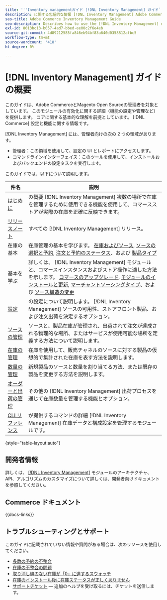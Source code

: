 ```yaml
---
title: '''Inventory managementガイド [!DNL Inventory Management] ガイド`'
description: に関する包括的な情報 [!DNL Inventory Management] Adobe CommerceおよびMagento Open Source管理者向け（移行および設定を含む）。
seo-title: Adobe Commerce Inventory Management Guide
seo-description: Describes how to use the [!DNL Inventory Management] module in Adobe Commerce or Magento Open Source.
exl-id: 8013bc13-b057-4ad7-bbed-ee00c2f6e4eb
source-git-commit: 4d89212585fa846eb94bf83a640d0358812afbc5
workflow-type: tm+mt
source-wordcount: '418'
ht-degree: 0%

---
```


# [!DNL Inventory Management] ガイドの概要

このガイドは、Adobe CommerceとMagento Open Sourceの管理者を対象としています。 このモジュールの有効化に関する詳細（機能の設定や管理など）を提供します。 コアに関する基本的な理解を前提としています。 [!DNL Commerce] 設定と機能に関する情報です。

[!DNL Inventory Management] には、管理者向けの次の 2 つの領域があります。

- 管理者：この領域を使用して、設定の UI とレポートにアクセスします。
- コマンドラインインターフェイス：このツールを使用して、インストールおよびバックエンドの設定タスクを実行します。

このガイドでは、以下について説明します。

| 件名 | 説明 |
| ------- | ----------- |
| [はじめに](introduction.md) | の概要 [!DNL Inventory Management] 複数の場所で在庫を管理するために使用できる機能を使用して、コマースストアが実際の在庫を正確に反映できます。 |
| [リリースノート](release-notes.md) | すべての [!DNL Inventory Management] リリース。 |
| 在庫の基本 | 在庫管理の基本を学びます。 [在庫およびソース](sources-stocks.md), [ソースの選択と予約](selection-reservations.md), [注文と予約のステータス](order-status.md)、および [製品タイプ](product-types.md) |
| 基本を学ぶ | 詳しくは、 [!DNL Inventory Management] モジュールと、コマースインスタンスおよびストア操作に適した方法を示します。 [コマースのアップグレード](migrate.md), [モジュールのインストールと更新](install-update.md), [マーチャントソーシングタイプ](merchant-sourcing.md)、および [ソース構造の変更](expand-restructure.md) |
| [設定](configuration.md) | の設定について説明します。 [!DNL Inventory Management] ソースの可用性、ストアフロント製品、および注文出荷を決定するオプション。 |
| [ソースの管理](sources-manage.md) | ソースと、製品在庫が管理され、出荷されて注文が達成される物理的な場所、またはサービスが使用可能な場所を定義する方法について説明します。 |
| [在庫の管理](stocks-manage.md) | 在庫を使用して、販売チャネルのソースに対する製品の仮想的で集計された在庫を表す方法を説明します。 |
| [数量の管理](quantities-manage.md) | 新規製品のソースと数量を割り当てる方法、または既存の製品を変更する方法を説明します。 |
| [オーダーと出荷の管理](shipments.md) | その他の [!DNL Inventory Management] 出荷プロセスを通じて在庫数量を管理する機能とオプション。 |
| [CLI リファレンス](cli.md) | が提供するコマンドの詳細 [!DNL Inventory Management] 在庫データと構成設定を管理するモジュールです。 |

{style="table-layout:auto"}

## 開発者情報

詳しくは、 [[!DNL Inventory Management]](https://developer.adobe.com/commerce/webapi/rest/inventory/) モジュールのアーキテクチャ、API、アルゴリズムのカスタマイズについて詳しくは、開発者向けドキュメントを参照してください。

## Commerce ドキュメント

{{docs-links}}

## トラブルシューティングとサポート

このガイドに記載されていない情報や質問がある場合は、次のリソースを使用してください。

- [多数の予約の不整合](https://experienceleague.adobe.com/docs/commerce-knowledge-base/kb/support-tools/patches/v1-0-8/mdva-30112-magento-patch-large-number-reservation-inconsistencies.html)
- [在庫の不整合の問題](https://experienceleague.adobe.com/docs/commerce-knowledge-base/kb/support-tools/patches/v1-0-14/mdva-33281-magento-patch-inventory-inconsistency-issues.html)
- [取り消し線のない在庫が「0」に達するスウォッチ](https://experienceleague.adobe.com/docs/commerce-knowledge-base/kb/support-tools/patches/v1-0-17/mdva-34850-swatches-not-strike-through-inventory-reaches-0.html)
- [在庫のインストール後に在庫ステータスが正しくありません](https://experienceleague.adobe.com/docs/commerce-knowledge-base/kb/troubleshooting/miscellaneous/stock-status-incorrect-after-magento-inventory-install.html)
- [サポートチケット](https://experienceleague.adobe.com/docs/commerce-knowledge-base/kb/help-center-guide/magento-help-center-user-guide.html#submit-ticket) — 追加のヘルプを受け取るには、チケットを送信します。
